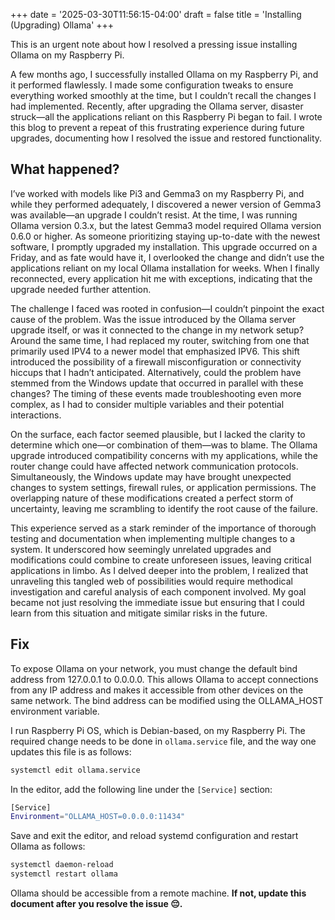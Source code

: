 +++
date = '2025-03-30T11:56:15-04:00'
draft = false
title = 'Installing (Upgrading) Ollama'
+++

This is an urgent note about how I resolved a pressing issue installing Ollama on my Raspberry Pi. 

A few months ago, I successfully installed Ollama on my Raspberry Pi, and it performed flawlessly. I made some configuration tweaks to ensure everything worked smoothly at the time, but I couldn’t recall the changes I had implemented. Recently, after upgrading the Ollama server, disaster struck—all the applications reliant on this Raspberry Pi began to fail. I wrote this blog to prevent a repeat of this frustrating experience during future upgrades, documenting how I resolved the issue and restored functionality.

## What happened?

I’ve worked with models like Pi3 and Gemma3 on my Raspberry Pi, and while they performed adequately, I discovered a newer version of Gemma3 was available—an upgrade I couldn’t resist. At the time, I was running Ollama version 0.3.x, but the latest Gemma3 model required Ollama version 0.6.0 or higher. As someone prioritizing staying up-to-date with the newest software, I promptly upgraded my installation. This upgrade occurred on a Friday, and as fate would have it, I overlooked the change and didn’t use the applications reliant on my local Ollama installation for weeks. When I finally reconnected, every application hit me with exceptions, indicating that the upgrade needed further attention.

The challenge I faced was rooted in confusion—I couldn’t pinpoint the exact cause of the problem. Was the issue introduced by the Ollama server upgrade itself, or was it connected to the change in my network setup? Around the same time, I had replaced my router, switching from one that primarily used IPV4 to a newer model that emphasized IPV6. This shift introduced the possibility of a firewall misconfiguration or connectivity hiccups that I hadn’t anticipated. Alternatively, could the problem have stemmed from the Windows update that occurred in parallel with these changes? The timing of these events made troubleshooting even more complex, as I had to consider multiple variables and their potential interactions.

On the surface, each factor seemed plausible, but I lacked the clarity to determine which one—or combination of them—was to blame. The Ollama upgrade introduced compatibility concerns with my applications, while the router change could have affected network communication protocols. Simultaneously, the Windows update may have brought unexpected changes to system settings, firewall rules, or application permissions. The overlapping nature of these modifications created a perfect storm of uncertainty, leaving me scrambling to identify the root cause of the failure.

This experience served as a stark reminder of the importance of thorough testing and documentation when implementing multiple changes to a system. It underscored how seemingly unrelated upgrades and modifications could combine to create unforeseen issues, leaving critical applications in limbo. As I delved deeper into the problem, I realized that unraveling this tangled web of possibilities would require methodical investigation and careful analysis of each component involved. My goal became not just resolving the immediate issue but ensuring that I could learn from this situation and mitigate similar risks in the future.

## Fix
To expose Ollama on your network, you must change the default bind address from 127.0.0.1 to 0.0.0.0. This allows Ollama to accept connections from any IP address and makes it accessible from other devices on the same network. The bind address can be modified using the OLLAMA_HOST environment variable.

I run Raspberry Pi OS, which is Debian-based, on my Raspberry Pi. The required change needs to be done in ```ollama.service``` file, and the way one updates this file is as follows:
```bash
systemctl edit ollama.service
```
In the editor, add the following line under the ```[Service]``` section:
```bash
[Service] 
Environment="OLLAMA_HOST=0.0.0.0:11434"
```
Save and exit the editor, and reload systemd configuration and restart Ollama as follows:
```bash
systemctl daemon-reload 
systemctl restart ollama
```

Ollama should be accessible from a remote machine.  **If not, update this document after you resolve the issue 😔.**